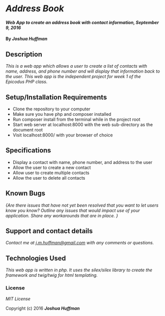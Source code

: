 # _Address Book_

#### _Web App to create an address book with contact information, September 9, 2016_

#### By _**Joshua Huffman**_

## Description

_This is a web app which allows a user to create a list of contacts with name, address, and phone number and will display that information back to the user.  This web app is the independent project for week 1 of the Epicodus PHP class._

## Setup/Installation Requirements

* Clone the repository to your computer
* Make sure you have php and composer installed
* Run composer install from the terminal while in the project root
* Start web server at localhost:8000 with the web sub-directory as the document root
* Visit localhost:8000/ with your browser of choice

## Specifications

* Display a contact with name, phone number, and address to the user
* Allow the user to create a new contact
* Allow user to create multiple contacts
* Allow the user to delete all contacts

## Known Bugs

_{Are there issues that have not yet been resolved that you want to let users know you know?  Outline any issues that would impact use of your application.  Share any workarounds that are in place. }_

## Support and contact details

_Contact me at j.m.huffman@gmail.com with any comments or questions._

## Technologies Used

_This web app is written in php.  It uses the silex/silex library to create the framework and twig/twig for html templating._

### License

*MIT License*

Copyright (c) 2016 **_Joshua Huffman_**

